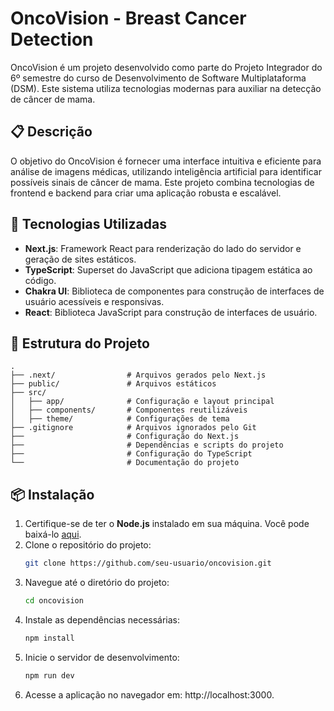 # OncoVision - Breast Cancer Detection

OncoVision é um projeto desenvolvido como parte do Projeto Integrador do 6º semestre do curso de Desenvolvimento de Software Multiplataforma (DSM). Este sistema utiliza tecnologias modernas para auxiliar na detecção de câncer de mama.

## 📋 Descrição

O objetivo do OncoVision é fornecer uma interface intuitiva e eficiente para análise de imagens médicas, utilizando inteligência artificial para identificar possíveis sinais de câncer de mama. Este projeto combina tecnologias de frontend e backend para criar uma aplicação robusta e escalável.

## 🚀 Tecnologias Utilizadas

- **Next.js**: Framework React para renderização do lado do servidor e geração de sites estáticos.
- **TypeScript**: Superset do JavaScript que adiciona tipagem estática ao código.
- **Chakra UI**: Biblioteca de componentes para construção de interfaces de usuário acessíveis e responsivas.
- **React**: Biblioteca JavaScript para construção de interfaces de usuário.

## 📂 Estrutura do Projeto

```plaintext
.
├── .next/                # Arquivos gerados pelo Next.js
├── public/               # Arquivos estáticos
├── src/
│   ├── app/              # Configuração e layout principal
│   ├── components/       # Componentes reutilizáveis
│   ├── theme/            # Configurações de tema
├── .gitignore            # Arquivos ignorados pelo Git
├──                       # Configuração do Next.js
├──                       # Dependências e scripts do projeto
├──                       # Configuração do TypeScript
└──                       # Documentação do projeto
```

## 📦 Instalação

1. Certifique-se de ter o **Node.js** instalado em sua máquina. Você pode baixá-lo [aqui](https://nodejs.org/).
2. Clone o repositório do projeto:
   ```bash
   git clone https://github.com/seu-usuario/oncovision.git
   ```
3. Navegue até o diretório do projeto:
   ```bash
   cd oncovision
   ```
4. Instale as dependências necessárias:
   ```bash
   npm install
   ```
5. Inicie o servidor de desenvolvimento:
    ```bash
   npm run dev
   ```
6. Acesse a aplicação no navegador em: http://localhost:3000.